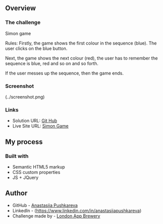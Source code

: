 
## Overview

### The challenge

Simon game

Rules:
Firstly, the game shows the first colour in the sequence (blue). The user clicks on the blue button.

Next, the game shows the next colour (red), the user has to remember the sequence is blue, red and so on and so forth.

If the user messes up the sequence, then the game ends.


### Screenshot

(../screenshot.png)


### Links

- Solution URL: [Git Hub](https://your-solution-url.com)
- Live Site URL: [Simon Game](https://anastasiiapushkarev.github.io/simon/)

## My process

### Built with

- Semantic HTML5 markup
- CSS custom properties
- JS + JQuery

## Author

- GitHub - [Anastasiia Pushkareva](https://github.com/AnastasiiaPushkarev?tab=repositories)
- LinkedIn - (https://www.linkedin.com/in/anastasiiapushkareva)
- Challenge made by - [London App Brewery](https://www.londonappbrewery.com)
